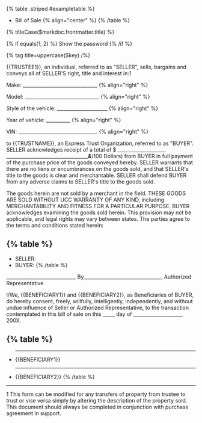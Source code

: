 
{% table .striped #exampletable %}
- Bill of Sale {% align="center" %} 
{% /table %}

{% titleCase($markdoc.frontmatter.title) %}

{% if equals(1, 2) %}
Show the password
{% /if %}

{% tag title=uppercase($key) /%}

{{TRUSTEE1}}, an individual, referred to as "SELLER", sells, bargains and conveys all of SELLER'S right, title and interest in:1 

Make: _______________________________ {% align="right" %}

Model: _______________________________ {% align="right" %}

Style of the vehicle: _____________________ {% align="right" %}

Year of vehicle: __________ {% align="right" %}

VIN: _________________________________ {% align="right" %}

to {{TRUSTNAME}}, an Express Trust Organization, referred to as "BUYER".  
SELLER acknowledges receipt of a total of $ ____________________ _______________________________________&_____/100 Dollars) from BUYER in full payment of the purchase price of the goods conveyed hereby. SELLER warrants that there are no liens or encumbrances on the goods sold, and that SELLER's title to the goods is clear and merchantable. SELLER shall defend BUYER from any adverse claims to SELLER's title to the goods sold.  

The goods herein are not sold by a merchant in the field. THESE GOODS ARE SOLD WITHOUT UCC WARRANTY OF ANY KIND, including MERCHANTABILITY AND FITNESS FOR A PARTICULAR PURPOSE. BUYER acknowledges examining the goods sold herein. This provision may not be applicable, and legal rights may vary between states. 
The parties agree to the terms and conditions stated herein:  

{% table %}
---
- SELLER: 					
- BUYER: 
{% /table %}




_____________________________     By_________________________________ Authorized Representative 

I/We, {{BENEFICIARY1}} and {{BENEFICIARY2}}, as Beneficiaries of BUYER, do hereby consent, freely, willfully, intelligently, independently, and without undue influence of Seller or Authorized Representative, to the transaction contemplated in this bill of sale on this _____ day of ____________________, 200X. 


{% table %}
---
- __________________________________ 		
  {{BENEFICIARY1}} 
- __________________________________________ 
  {{BENEFICIARY2}} 
{% /table %}

---
1 This form can be modified for any transfers of property from trustee to trust or vise versa simply by altering the description of the property sold. This document should always be completed in conjunction with purchase agreement in support.